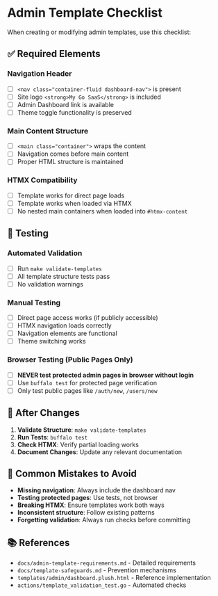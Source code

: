 # Admin Template Checklist

When creating or modifying admin templates, use this checklist:

## ✅ Required Elements

### Navigation Header
- [ ] `<nav class="container-fluid dashboard-nav">` is present
- [ ] Site logo `<strong>My Go SaaS</strong>` is included
- [ ] Admin Dashboard link is available
- [ ] Theme toggle functionality is preserved

### Main Content Structure
- [ ] `<main class="container">` wraps the content
- [ ] Navigation comes before main content
- [ ] Proper HTML structure is maintained

### HTMX Compatibility
- [ ] Template works for direct page loads
- [ ] Template works when loaded via HTMX
- [ ] No nested main containers when loaded into `#htmx-content`

## 🧪 Testing

### Automated Validation
- [ ] Run `make validate-templates` 
- [ ] All template structure tests pass
- [ ] No validation warnings

### Manual Testing
- [ ] Direct page access works (if publicly accessible)
- [ ] HTMX navigation loads correctly
- [ ] Navigation elements are functional
- [ ] Theme switching works

### Browser Testing (Public Pages Only)
- [ ] **NEVER test protected admin pages in browser without login**
- [ ] Use `buffalo test` for protected page verification
- [ ] Only test public pages like `/auth/new`, `/users/new`

## 🔄 After Changes

1. **Validate Structure**: `make validate-templates`
2. **Run Tests**: `buffalo test`
3. **Check HTMX**: Verify partial loading works
4. **Document Changes**: Update any relevant documentation

## 🚨 Common Mistakes to Avoid

- **Missing navigation**: Always include the dashboard nav
- **Testing protected pages**: Use tests, not browser
- **Breaking HTMX**: Ensure templates work both ways
- **Inconsistent structure**: Follow existing patterns
- **Forgetting validation**: Always run checks before committing

## 📚 References

- `docs/admin-template-requirements.md` - Detailed requirements
- `docs/template-safeguards.md` - Prevention mechanisms
- `templates/admin/dashboard.plush.html` - Reference implementation
- `actions/template_validation_test.go` - Automated checks
